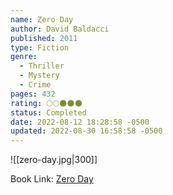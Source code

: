 ```yaml
---
name: Zero Day
author: David Baldacci
published: 2011
type: Fiction
genre:
  - Thriller
  - Mystery
  - Crime
pages: 432
rating: 🌕🌕🌑🌑🌑
status: Completed
date: 2022-08-12 18:28:58 -0500
updated: 2022-08-30 16:58:58 -0500
---
```


![[zero-day.jpg|300]]

Book Link: [Zero Day](https://www.goodreads.com/en/book/show/11007587)
